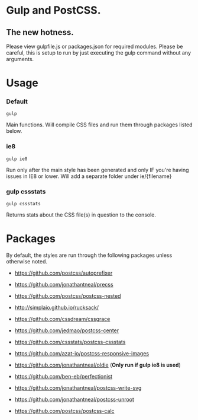 # Gulp and PostCSS.
## The new hotness.

Please view gulpfile.js or packages.json for required modules. Please be careful, this is setup to run by just executing the gulp command
without any arguments.

# Usage
### Default
	gulp
Main functions. Will compile CSS files and run them through packages listed below.

### ie8
	gulp ie8
Run only after the main style has been generated and only IF you're having issues in IE8 or lower. Will add a separate folder under ie/{filename}

### gulp cssstats
	gulp cssstats
Returns stats about the CSS file(s) in question to the console.

# Packages
By default, the styles are run through the following packages unless otherwise noted.

* https://github.com/postcss/autoprefixer 

* https://github.com/jonathantneal/precss 

* https://github.com/postcss/postcss-nested 

* http://simplaio.github.io/rucksack/ 

* https://github.com/cssdream/cssgrace 

* https://github.com/jedmao/postcss-center 

* https://github.com/cssstats/postcss-cssstats 

* https://github.com/azat-io/postcss-responsive-images 

* https://github.com/jonathantneal/oldie (**Only run if gulp ie8 is used**)

* https://github.com/ben-eb/perfectionist 

* https://github.com/jonathantneal/postcss-write-svg 

* https://github.com/jonathantneal/postcss-unroot 

* https://github.com/postcss/postcss-calc 
